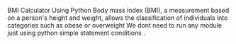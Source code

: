BMI Calculator Using Python
Body mass index (BMI), a measurement based on a person's height and weight, allows the classification of individuals into categories such as obese or overweight
We dont need to run any module just using python simple statement conditions .
